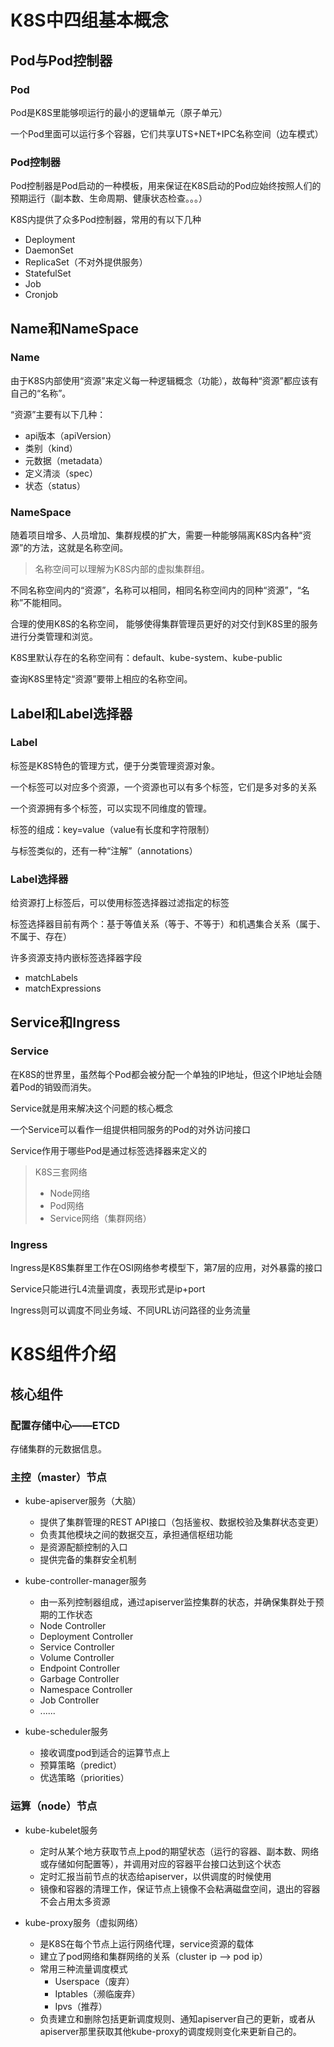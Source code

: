 # K8S中四组基本概念

## Pod与Pod控制器

### Pod

Pod是K8S里能够呗运行的最小的逻辑单元（原子单元）

一个Pod里面可以运行多个容器，它们共享UTS+NET+IPC名称空间（边车模式）

### Pod控制器

Pod控制器是Pod启动的一种模板，用来保证在K8S启动的Pod应始终按照人们的预期运行（副本数、生命周期、健康状态检查。。。）

K8S内提供了众多Pod控制器，常用的有以下几种

* Deployment
* DaemonSet
* ReplicaSet（不对外提供服务）
* StatefulSet
* Job
* Cronjob



## Name和NameSpace

### Name

由于K8S内部使用“资源”来定义每一种逻辑概念（功能），故每种“资源”都应该有自己的“名称”。

“资源”主要有以下几种：

* api版本（apiVersion）
* 类别（kind）
* 元数据（metadata）
* 定义清淡（spec）
* 状态（status）

### NameSpace

随着项目增多、人员增加、集群规模的扩大，需要一种能够隔离K8S内各种“资源”的方法，这就是名称空间。

> 名称空间可以理解为K8S内部的虚拟集群组。

不同名称空间内的“资源”，名称可以相同，相同名称空间内的同种“资源”，“名称”不能相同。

合理的使用K8S的名称空间， 能够使得集群管理员更好的对交付到K8S里的服务进行分类管理和浏览。

K8S里默认存在的名称空间有：default、kube-system、kube-public

查询K8S里特定“资源”要带上相应的名称空间。



## Label和Label选择器

### Label

标签是K8S特色的管理方式，便于分类管理资源对象。

一个标签可以对应多个资源，一个资源也可以有多个标签，它们是多对多的关系

一个资源拥有多个标签，可以实现不同维度的管理。

标签的组成：key=value（value有长度和字符限制） 

与标签类似的，还有一种“注解”（annotations）

### Label选择器

给资源打上标签后，可以使用标签选择器过滤指定的标签

标签选择器目前有两个：基于等值关系（等于、不等于）和机遇集合关系（属于、不属于、存在）

许多资源支持内嵌标签选择器字段

* matchLabels
* matchExpressions



## Service和Ingress

### Service

在K8S的世界里，虽然每个Pod都会被分配一个单独的IP地址，但这个IP地址会随着Pod的销毁而消失。

Service就是用来解决这个问题的核心概念

一个Service可以看作一组提供相同服务的Pod的对外访问接口

Service作用于哪些Pod是通过标签选择器来定义的

> K8S三套网络
>
> * Node网络
> * Pod网络
> * Service网络（集群网络）

### Ingress

Ingress是K8S集群里工作在OSI网络参考模型下，第7层的应用，对外暴露的接口

Service只能进行L4流量调度，表现形式是ip+port

Ingress则可以调度不同业务域、不同URL访问路径的业务流量



# K8S组件介绍

## 核心组件

### 配置存储中心——ETCD

存储集群的元数据信息。

### 主控（master）节点

* kube-apiserver服务（大脑）
    * 提供了集群管理的REST API接口（包括鉴权、数据校验及集群状态变更）
    * 负责其他模块之间的数据交互，承担通信枢纽功能
    * 是资源配额控制的入口
    * 提供完备的集群安全机制

* kube-controller-manager服务
    * 由一系列控制器组成，通过apiserver监控集群的状态，并确保集群处于预期的工作状态
    * Node Controller
    * Deployment Controller
    * Service Controller
    * Volume Controller
    * Endpoint Controller
    * Garbage Controller
    * Namespace Controller
    * Job Controller
    * ......

* kube-scheduler服务
    * 接收调度pod到适合的运算节点上
    * 预算策略（predict）
    * 优选策略（priorities）

### 运算（node）节点

* kube-kubelet服务
    * 定时从某个地方获取节点上pod的期望状态（运行的容器、副本数、网络或存储如何配置等），并调用对应的容器平台接口达到这个状态
    * 定时汇报当前节点的状态给apiserver，以供调度的时候使用
    * 镜像和容器的清理工作，保证节点上镜像不会粘满磁盘空间，退出的容器不会占用太多资源

* kube-proxy服务（虚拟网络）
    * 是K8S在每个节点上运行网络代理，service资源的载体
    * 建立了pod网络和集群网络的关系（cluster ip --> pod ip）
    * 常用三种流量调度模式
        * Userspace（废弃）
        * Iptables（濒临废弃）
        * Ipvs（推荐）
    * 负责建立和删除包括更新调度规则、通知apiserver自己的更新，或者从apiserver那里获取其他kube-proxy的调度规则变化来更新自己的。